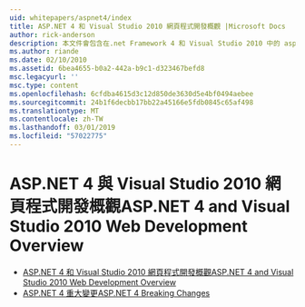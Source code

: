 ```yaml
---
uid: whitepapers/aspnet4/index
title: ASP.NET 4 和 Visual Studio 2010 網頁程式開發概觀 |Microsoft Docs
author: rick-anderson
description: 本文件會包含在.net Framework 4 和 Visual Studio 2010 中的 asp.net 提供許多新功能的概觀。
ms.author: riande
ms.date: 02/10/2010
ms.assetid: 6bea4655-b0a2-442a-b9c1-d323467befd8
msc.legacyurl: ''
msc.type: content
ms.openlocfilehash: 6cfdba4615d3c12d850de3630d5e4bf0494aebee
ms.sourcegitcommit: 24b1f6decbb17bb22a45166e5fdb0845c65af498
ms.translationtype: MT
ms.contentlocale: zh-TW
ms.lasthandoff: 03/01/2019
ms.locfileid: "57022775"
---
```

<a name="aspnet-4-and-visual-studio-2010-web-development-overview"></a><span data-ttu-id="4f40b-103">ASP.NET 4 與 Visual Studio 2010 網頁程式開發概觀</span><span class="sxs-lookup"><span data-stu-id="4f40b-103">ASP.NET 4 and Visual Studio 2010 Web Development Overview</span></span>
====================
- [<span data-ttu-id="4f40b-104">ASP.NET 4 和 Visual Studio 2010 網頁程式開發概觀</span><span class="sxs-lookup"><span data-stu-id="4f40b-104">ASP.NET 4 and Visual Studio 2010 Web Development Overview</span></span>](overview.md)
- [<span data-ttu-id="4f40b-105">ASP.NET 4 重大變更</span><span class="sxs-lookup"><span data-stu-id="4f40b-105">ASP.NET 4 Breaking Changes</span></span>](breaking-changes.md)
